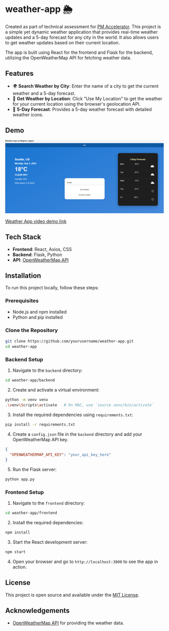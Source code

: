 
# weather-app 🌦️

Created as part of technical assessment for [PM Accelerator](https://www.linkedin.com/school/productmanagerinterview/about/).
This project is a simple yet dynamic weather application that provides real-time weather updates and a 5-day forecast for any city in the world. It also allows users to get weather updates based on their current location.

The app is built using React for the frontend and Flask for the backend, utilizing the OpenWeatherMap API for fetching weather data.

## Features

- 🌍 **Search Weather by City**: Enter the name of a city to get the current weather and a 5-day forecast.
- 📍 **Get Weather by Location**: Click "Use My Location" to get the weather for your current location using the browser's geolocation API.
- 📅 **5-Day Forecast**: Provides a 5-day weather forecast with detailed weather icons.

## Demo

![Weather App Screenshot](./demo/weather-app.PNG)

[Weather App video demo link](./demo/weather-app.webm)

## Tech Stack

- **Frontend**: React, Axios, CSS
- **Backend**: Flask, Python
- **API**: [OpenWeatherMap API](https://openweathermap.org/api)

## Installation

To run this project locally, follow these steps:

### Prerequisites

- Node.js and npm installed
- Python and pip installed

### Clone the Repository

```bash
git clone https://github.com/yourusername/weather-app.git
cd weather-app
```

### Backend Setup

1. Navigate to the `backend` directory:

```bash
cd weather-app/backend
```
2. Create and activate a virtual environment:

```bash
python -m venv venv
.\venv\Scripts\activate   # On MAC, use `source venv/bin/activate`
```
3. Install the required dependencies using `requirements.txt`:


```bash
pip install -r requirements.txt
```
4. Create a `config.json` file in the `backend` directory and add your OpenWeatherMap API key.
```json
{
  "OPENWEATHERMAP_API_KEY": "your_api_key_here"
}
```
5. Run the Flask server:
```bash
python app.py
```

### Frontend Setup

1. Navigate to the ``frontend`` directory:

```bash
cd weather-app/frontend
```
2. Install the required dependencies:

```bash
npm install
```
3. Start the React development server:

```bash
npm start
```
4. Open your browser and go to `http://localhost:3000` to see the app in action.

## License

This project is open source and available under the [MIT License](LICENSE).

## Acknowledgements

-   [OpenWeatherMap API](https://openweathermap.org/api) for providing the weather data.
